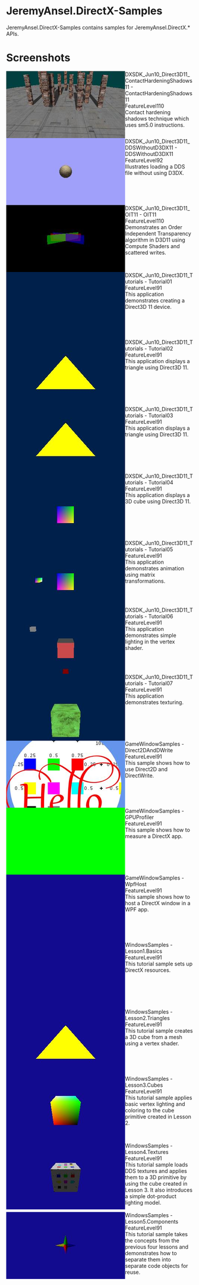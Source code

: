 # JeremyAnsel.DirectX-Samples

JeremyAnsel.DirectX-Samples contains samples for JeremyAnsel.DirectX.* APIs.

# Screenshots
<img align=left src="Images/DXSDK_Jun10_Direct3D11_ContactHardeningShadows11-ContactHardeningShadows11.jpg" />
DXSDK_Jun10_Direct3D11_ContactHardeningShadows11 - ContactHardeningShadows11<br />
FeatureLevel110<br />
Contact hardening shadows technique which uses sm5.0 instructions.<br />
<br clear=both />

<img align=left src="Images/DXSDK_Jun10_Direct3D11_DDSWithoutD3DX11-DDSWithoutD3DX11.jpg" />
DXSDK_Jun10_Direct3D11_DDSWithoutD3DX11 - DDSWithoutD3DX11<br />
FeatureLevel92<br />
Illustrates loading a DDS file without using D3DX.<br />
<br clear=both />

<img align=left src="Images/DXSDK_Jun10_Direct3D11_OIT11-OIT11.jpg" />
DXSDK_Jun10_Direct3D11_OIT11 - OIT11<br />
FeatureLevel110<br />
Demonstrates an Order Independent Transparency algorithm in D3D11 using Compute Shaders and scattered writes.<br />
<br clear=both />

<img align=left src="Images/DXSDK_Jun10_Direct3D11_Tutorials-Tutorial01.jpg" />
DXSDK_Jun10_Direct3D11_Tutorials - Tutorial01<br />
FeatureLevel91<br />
This application demonstrates creating a Direct3D 11 device.<br />
<br clear=both />

<img align=left src="Images/DXSDK_Jun10_Direct3D11_Tutorials-Tutorial02.jpg" />
DXSDK_Jun10_Direct3D11_Tutorials - Tutorial02<br />
FeatureLevel91<br />
This application displays a triangle using Direct3D 11.<br />
<br clear=both />

<img align=left src="Images/DXSDK_Jun10_Direct3D11_Tutorials-Tutorial03.jpg" />
DXSDK_Jun10_Direct3D11_Tutorials - Tutorial03<br />
FeatureLevel91<br />
This application displays a triangle using Direct3D 11.<br />
<br clear=both />

<img align=left src="Images/DXSDK_Jun10_Direct3D11_Tutorials-Tutorial04.jpg" />
DXSDK_Jun10_Direct3D11_Tutorials - Tutorial04<br />
FeatureLevel91<br />
This application displays a 3D cube using Direct3D 11.<br />
<br clear=both />

<img align=left src="Images/DXSDK_Jun10_Direct3D11_Tutorials-Tutorial05.jpg" />
DXSDK_Jun10_Direct3D11_Tutorials - Tutorial05<br />
FeatureLevel91<br />
This application demonstrates animation using matrix transformations.<br />
<br clear=both />

<img align=left src="Images/DXSDK_Jun10_Direct3D11_Tutorials-Tutorial06.jpg" />
DXSDK_Jun10_Direct3D11_Tutorials - Tutorial06<br />
FeatureLevel91<br />
This application demonstrates simple lighting in the vertex shader.<br />
<br clear=both />

<img align=left src="Images/DXSDK_Jun10_Direct3D11_Tutorials-Tutorial07.jpg" />
DXSDK_Jun10_Direct3D11_Tutorials - Tutorial07<br />
FeatureLevel91<br />
This application demonstrates texturing.<br />
<br clear=both />

<img align=left src="Images/GameWindowSamples-Direct2DAndDWrite.jpg" />
GameWindowSamples - Direct2DAndDWrite<br />
FeatureLevel91<br />
This sample shows how to use Direct2D and DirectWrite.<br />
<br clear=both />

<img align=left src="Images/GameWindowSamples-GPUProfiler.jpg" />
GameWindowSamples - GPUProfiler<br />
FeatureLevel91<br />
This sample shows how to measure a DirectX app.<br />
<br clear=both />

<img align=left src="Images/GameWindowSamples-WpfHost.jpg" />
GameWindowSamples - WpfHost<br />
FeatureLevel91<br />
This sample shows how to host a DirectX window in a WPF app.<br />
<br clear=both />

<img align=left src="Images/WindowsSamples-Lesson1.Basics.jpg" />
WindowsSamples - Lesson1.Basics<br />
FeatureLevel91<br />
This tutorial sample sets up DirectX resources.<br />
<br clear=both />

<img align=left src="Images/WindowsSamples-Lesson2.Triangles.jpg" />
WindowsSamples - Lesson2.Triangles<br />
FeatureLevel91<br />
This tutorial sample creates a 3D cube from a mesh using a vertex shader.<br />
<br clear=both />

<img align=left src="Images/WindowsSamples-Lesson3.Cubes.jpg" />
WindowsSamples - Lesson3.Cubes<br />
FeatureLevel91<br />
This tutorial sample applies basic vertex lighting and coloring to the cube primitive created in Lesson 2.<br />
<br clear=both />

<img align=left src="Images/WindowsSamples-Lesson4.Textures.jpg" />
WindowsSamples - Lesson4.Textures<br />
FeatureLevel91<br />
This tutorial sample loads DDS textures and applies them to a 3D primitive by using the cube created in Lesson 3. It also introduces a simple dot-product lighting model.<br />
<br clear=both />

<img align=left src="Images/WindowsSamples-Lesson5.Components.jpg" />
WindowsSamples - Lesson5.Components<br />
FeatureLevel91<br />
This tutorial sample takes the concepts from the previous four lessons and demonstrates how to separate them into separate code objects for reuse.<br />
<br clear=both />

